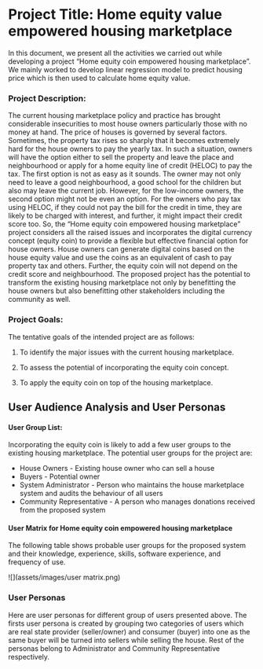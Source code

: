 # Project Title: Home equity value empowered housing marketplace

In this document, we present all the activities we carried out while developing a project “Home equity coin empowered housing marketplace”. We mainly worked to develop linear regression model to predict housing price which is then used to calculate home equity value.

### Project Description:
The current housing marketplace policy and practice has brought considerable insecurities to most house owners particularly those with no money at hand. The price of houses is governed by several factors. Sometimes, the property tax rises so sharply that it becomes extremely hard for the house owners to pay the yearly tax. In such a situation, owners will have the option either to sell the property and leave the place and neighbourhood or apply for a home equity line of credit (HELOC) to pay the tax. The first option is not as easy as it sounds. The owner may not only need to leave a good neighbourhood, a good school for the children but also may leave the current job. However, for the low-income owners, the second option might not be even an option. For the owners who pay tax using HELOC, if they could not pay the bill for the credit in time, they are likely to be charged with interest, and further, it might impact their credit score too. 
So, the “Home equity coin empowered housing marketplace” project considers all the raised issues and incorporates the digital currency concept (equity coin) to provide a flexible but effective financial option for house owners. House owners can generate digital coins based on the house equity value and use the coins as an equivalent of cash to pay property tax and others. Further, the equity coin will not depend on the credit score and neighbourhood. The proposed project has the potential to transform the existing housing marketplace not only by benefitting the house owners but also benefitting other stakeholders including the community as well. 

### Project Goals:
The tentative goals of the intended project are as follows:

1. To identify the major issues with the current housing marketplace.

2. To assess the potential of incorporating the equity coin concept.

3. To apply the equity coin on top of the housing marketplace.

## User Audience Analysis and User Personas
#### User Group List:
Incorporating the equity coin is likely to add a few user groups to the existing housing marketplace. The potential user groups for the project are: 

* House Owners - Existing house owner who can sell a house
* Buyers - Potential owner 
* System Administrator - Person who maintains the house marketplace system and audits the behaviour of all users
* Community Representative - A person who manages donations received from the proposed system

#### User Matrix for Home equity coin empowered housing marketplace
The following table shows probable user groups for the proposed system and their knowledge, experience, skills, software experience, and frequency of use.

![](assets/images/user matrix.png)
<!--![User Matrix](https://github.com/9characters/HEQRegression/blob/main/assets/images/user%20matrix.png)-->

### User Personas
Here are user personas for different group of users presented above. The firsts user persona is created by grouping two categories of users which are real state provider (seller/owner) and consumer (buyer) into one as the same buyer will be turned into sellers while selling the house. Rest of the personas belong to Administrator and Community Representative respectively. 


